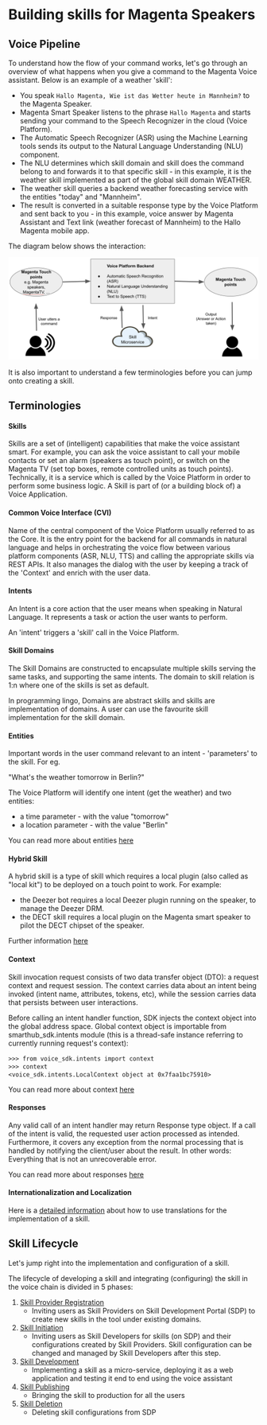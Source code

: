 # Building skills for Magenta Speakers

## Voice Pipeline

To understand how the flow of your command works, let's go through an overview of what happens when you give a command to the Magenta Voice assistant. Below is an example of a weather 'skill':

- You speak `Hallo Magenta, Wie ist das Wetter heute in Mannheim?` to the Magenta Speaker.
- Magenta Smart Speaker listens to the phrase `Hallo Magenta` and starts sending your command to the Speech Recognizer in the cloud (Voice Platform).
- The Automatic Speech Recognizer (ASR) using the Machine Learning tools sends its output to the Natural Language Understanding (NLU) component.
- The NLU determines which skill domain and skill does the command belong to and forwards it to that specific skill - in this example, it is the weather skill implemented as part of the global skill domain WEATHER.
- The weather skill queries a backend weather forecasting service with the entities "today" and "Mannheim".
- The result is converted in a suitable response type by the Voice Platform and sent back to you - in this example, voice answer by Magenta Assistant and Text link (weather forecast of Mannheim) to the Hallo Magenta mobile app.

The diagram below shows the interaction:

![skill_invocation](external_developers/images/skill_invocation.png)

It is also important to understand a few terminologies before you can jump onto creating a skill.
 
## Terminologies

#### Skills

Skills are a set of (intelligent) capabilities that make the voice assistant smart. For example, you can ask the voice assistant to call your mobile contacts or set an alarm (speakers as touch point), or switch on the Magenta TV (set top boxes, remote controlled units as touch points). Technically, it is a service which is called by the Voice Platform in order to perform some business logic. A Skill is part of (or a building block of) a Voice Application.

#### Common Voice Interface (CVI)

Name of the central component of the Voice Platform usually referred to as the Core. It is the entry point for the backend for all commands in natural language and helps in orchestrating the voice flow between various platform components (ASR, NLU, TTS) and calling the appropriate skills via REST APIs. It also manages the dialog with the user by keeping a track of the 'Context' and enrich with the user data.

#### Intents

An Intent is a core action that the user means when speaking in Natural Language. It represents a task or action the user wants to perform.

An 'intent' triggers a 'skill' call in the Voice Platform. 

#### Skill Domains

The Skill Domains are constructed to encapsulate multiple skills serving the same tasks, and supporting the same intents. The domain to skill relation is 1:n where one of the skills is set as default.

In programming lingo, Domains are abstract skills and skills are implementation of domains. A user can use the favourite skill implementation for the skill domain.

#### Entities

Important words in the user command relevant to an intent - 'parameters' to the skill. For eg.

"What's the weather tomorrow in Berlin?"

The Voice Platform will identify one intent (get the weather) and two entities:

* a time parameter - with the value "tomorrow"
* a location parameter - with the value "Berlin"

You can read more about entities [here](entities.md) 

#### Hybrid Skill

A hybrid skill is a type of skill which requires a local plugin (also called as "local kit") to be deployed on a touch point to work. For example:

* the Deezer bot requires a local Deezer plugin running on the speaker, to manage the Deezer DRM.
* the DECT skill requires a local plugin on the Magenta smart speaker to pilot the DECT chipset of the speaker.

Further information [here](kits_and_actions.md)

#### Context

Skill invocation request consists of two data transfer object (DTO): a request context and request session. The context carries data about an intent being invoked (intent name, attributes, tokens, etc), while the session carries data that persists between user interactions.

Before calling an intent handler function, SDK injects the context object into the global address space. Global context object is importable from smarthub_sdk.intents module (this is a thread-safe instance referring to currently running request's context):

```
>>> from voice_sdk.intents import context
>>> context
<voice_sdk.intents.LocalContext object at 0x7faa1bc75910>
```

You can read more about context [here](context.md)

#### Responses

Any valid call of an intent handler may return Response type object. If a call of the intent is valid, the requested user action processed as intended. Furthermore, it covers any exception from the normal processing that is handled by notifying the client/user about the result. In other words: Everything that is not an unrecoverable error.

You can read more about responses [here](response.md)

#### Internationalization and Localization

Here is a [detailed information](i18n.md) about how to use translations for the implementation of a skill.

## Skill Lifecycle

Let's jump right into the implementation and configuration of a skill.

The lifecycle of developing a skill and integrating (configuring) the skill in the voice chain is divided in 5 phases:

1. [Skill Provider Registration](external_developers/skill_provider_registration.md)
    * Inviting users as Skill Providers on Skill Development Portal (SDP) to create new skills in the tool under existing domains.
2. [Skill Initiation](external_developers/skill_initiation.md)
    * Inviting users as Skill Developers for skills (on SDP) and their configurations created by Skill Providers. Skill configuration can be changed and managed by Skill Developers after this step.
3. [Skill Development](external_developers/skill_development.md)
    * Implementing a skill as a micro-service, deploying it as a web application and testing it end to end using the voice assistant
4. [Skill Publishing](external_developers/skill_publishing.md)
    * Bringing the skill to production for all the users
5. [Skill Deletion](external_developers/skill_deletion.md)
    * Deleting skill configurations from SDP
